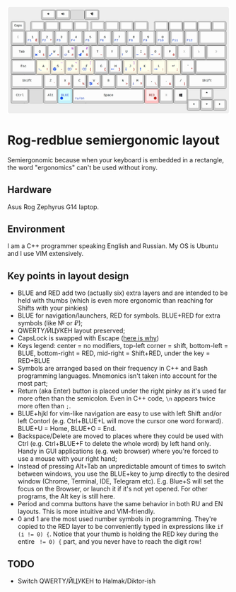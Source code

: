 ![layout](img/white.jpg)

# Rog-redblue semiergonomic layout

Semiergonomic because when your keyboard is embedded in a rectangle, the word "ergonomics" can't be used without irony.

## Hardware

Asus Rog Zephyrus G14 laptop.

## Environment
I am a C++ programmer speaking English and Russian. My OS is Ubuntu and I use VIM extensively.

## Key points in layout design
- BLUE and RED add two (actually six) extra layers and are intended to be held with thumbs (which is even more ergonomic than reaching for Shifts with your pinkies)
- BLUE for navigation/launchers, RED for symbols. BLUE+RED for extra symbols (like № or ₽);
- QWERTY/ЙЦУКЕН layout preserved;
- CapsLock is swapped with Escape ([here is why](https://vim.fandom.com/wiki/Avoid_the_escape_key))
- Keys legend: center = no modifiers, top-left corner = shift, bottom-left = BLUE, bottom-right = RED, mid-right = Shift+RED, under the key = RED+BLUE
- Symbols are arranged based on their frequency in C++ and Bash programming languages. Mnemonics isn't taken into account for the most part;
- Return (aka Enter) button is placed under the right pinky as it's used far more often than the semicolon. Even in C++ code, `\n` appears twice more often than `;`.
- BLUE+hjkl for vim-like navigation are easy to use with left Shift and/or left Contorl (e.g. Ctrl+BLUE+L will move the cursor one word forward). BLUE+U = Home, BLUE+O = End.
- Backspace/Delete are moved to places where they could be used with Ctrl (e.g. Ctrl+BLUE+F to delete the whole word) by left hand only. Handy in GUI applications (e.g. web browser) where you're forced to use a mouse with your right hand;
- Instead of pressing Alt+Tab an unpredictable amount of times to switch between windows, you use the BLUE+key to jump directly to the desired window (Chrome, Terminal, IDE, Telegram etc). E.g. Blue+S will set the focus on the Browser, or launch it if it's not yet opened. For other programs, the Alt key is still here.
- Period and comma buttons have the same behavior in both RU and EN layouts. This is more intuitive and VIM-friendly.
- 0 and 1 are the most used number symbols in programming. They're copied to the RED layer to be conveniently typed in expressions like `if (i != 0) {`. Notice that your thumb is holding the RED key during the entire ` != 0) {` part, and you never have to reach the digit row!

## TODO
- Switch QWERTY/ЙЦУКЕН to Halmak/Diktor-ish

